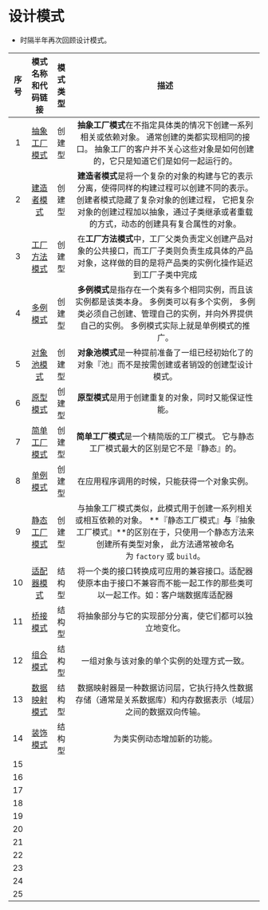 # 设计模式

- 时隔半年再次回顾设计模式。

| 序号 |          模式名称和代码链接          |          模式类型          | 描述 |
| :--: | :----------------------------------: | :--: | :--: |
|  1   | [抽象工厂模式](./AbstractFactory.php) | 创建型 | **抽象工厂模式**在不指定具体类的情况下创建一系列相关或依赖对象。 通常创建的类都实现相同的接口。 抽象工厂的客户并不关心这些对象是如何创建的，它只是知道它们是如何一起运行的。 |
|  2   | [建造者模式](./Builder.php) | 创建型 | **建造者模式**是将一个复杂的对象的构建与它的表示分离，使得同样的构建过程可以创建不同的表示。创建者模式隐藏了复杂对象的创建过程， 它把复杂对象的创建过程加以抽象，通过子类继承或者重载的方式，动态的创建具有复合属性的对象。 |
|  3  | [工厂方法模式](./FactoryMethod.php) | 创建型 | 在**工厂方法模式**中，工厂父类负责定义创建产品对象的公共接口，而工厂子类则负责生成具体的产品对象，这样做的目的是将产品类的实例化操作延迟到工厂子类中完成 |
|  4   | [多例模式](Multi.php) | 创建型 | **多例模式**是指存在一个类有多个相同实例，而且该实例都是该类本身。 多例类可以有多个实例， 多例类必须自己创建、管理自己的实例，并向外界提供自己的实例。 多例模式实际上就是单例模式的推广。 |
|  5   | [对象池模式](Pooler.php) | 创建型 | **对象池模式**是一种提前准备了一组已经初始化了的对象『池』而不是按需创建或者销毁的创建型设计模式。 |
|  6   | [原型模式](./PrototypePattern.php) | 创建型 | **原型模式**是用于创建重复的对象，同时又能保证性能。 |
|  7   | [简单工厂模式](./SimpleFactory.php) | 创建型 | **简单工厂模式**是一个精简版的工厂模式。 它与静态工厂模式最大的区别是它不是『静态』的。 |
|  8   | [单例模式](./Singleton.php) | 创建型 | 在应用程序调用的时候，只能获得一个对象实例。 |
|  9   | [静态工厂模式](./StaticFactory.php) | 创建型 | 与抽象工厂模式类似，此模式用于创建一系列相关或相互依赖的对象。 **『静态工厂模式』**与**『抽象工厂模式』**的区别在于，只使用一个静态方法来创建所有类型对象， 此方法通常被命名为 `factory` 或 `build`。 |
|  10  | [适配器模式](./Adapter.php) | 结构型 | 将一个类的接口转换成可应用的兼容接口。适配器使原本由于接口不兼容而不能一起工作的那些类可以一起工作。如：客户端数据库适配器 |
|  11  | [桥接模式](./Bridge.php) | 结构型 | 将抽象部分与它的实现部分分离，使它们都可以独立地变化。 |
|  12  | [组合模式](./Composite.php) | 结构型 | 一组对象与该对象的单个实例的处理方式一致。 |
|  13  | [数据映射模式](./DataMapper.php) | 结构型 | 数据映射器是一种数据访问层，它执行持久性数据存储（通常是关系数据库）和内存数据表示（域层）之间的数据双向传输。 |
|  14  | [装饰模式](./Decorator.php) | 结构型 | 为类实例动态增加新的功能。 |
|  15  |                                      |                                      |      |
|  16  |                                      |                                      |      |
|  17  |                                      |                                      |      |
|  18  |                                      |                                      |      |
|  19  |                                      |                                      |      |
|  20  |                                      |                                      |      |
|  21  |                                      |                                      |      |
|  22  |                                      |                                      |      |
|  23  |                                      |                                      |      |
|  24  |                                      |                                      |      |
|  25  |                                      |                                      |      |


